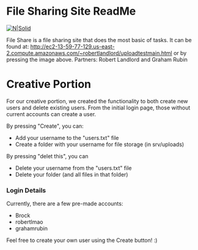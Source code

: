 # File Sharing Site ReadMe

[![N|Solid](http://icons.iconarchive.com/icons/hopstarter/sleek-xp-basic/128/Folder-icon.png)](http://ec2-13-59-77-129.us-east-2.compute.amazonaws.com/~robertlandlord/uploadtestmain.html)

File Share is a file sharing site that does the most basic of tasks. It can be found at: http://ec2-13-59-77-129.us-east-2.compute.amazonaws.com/~robertlandlord/uploadtestmain.html or by pressing the image above.
Partners: Robert Landlord and Graham Rubin

# Creative Portion

For our creative portion, we created the functionality to both create new users and delete existing users. 
From the initial login page, those without current accounts can create a user.


By pressing "Create", you can:
  - Add your username to the "users.txt" file
  - Create a folder with your username for file storage (in srv/uploads)

By pressing "delet this", you can
  - Delete your username from the "users.txt" file
  - Delete your folder (and all files in that folder)

### Login Details

Currently, there are a few pre-made accounts:
* Brock
* robertlmao
* grahamrubin

Feel free to create your own user using the Create button! :)


